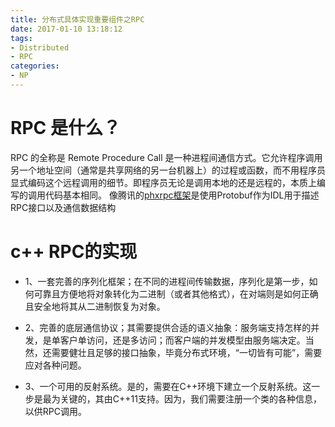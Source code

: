 ```yaml
---
title: 分布式具体实现重要组件之RPC
date: 2017-01-10 13:18:12
tags:
- Distributed 
- RPC
categories:
- NP
---
```


# RPC 是什么？ 
RPC 的全称是 Remote Procedure Call 是一种进程间通信方式。它允许程序调用另一个地址空间（通常是共享网络的另一台机器上）的过程或函数，而不用程序员显式编码这个远程调用的细节。即程序员无论是调用本地的还是远程的，本质上编写的调用代码基本相同。 像腾讯的[phxrpc框架](https://github.com/Tencent/phxrpc)是使用Protobuf作为IDL用于描述RPC接口以及通信数据结构


# c++ RPC的实现

- 1、一套完善的序列化框架；在不同的进程间传输数据，序列化是第一步，如何可靠且方便地将对象转化为二进制（或者其他格式），在对端则是如何正确且安全地将其从二进制恢复为对象。

- 2、完善的底层通信协议；其需要提供合适的语义抽象：服务端支持怎样的并发，是单客户单访问，还是多访问；而客户端的并发模型由服务端决定。当然，还需要健壮且足够的接口抽象，毕竟分布式环境，“一切皆有可能”，需要应对各种问题。

- 3、一个可用的反射系统。是的，需要在C++环境下建立一个反射系统。这一步是最为关键的，其由C++11支持。因为，我们需要注册一个类的各种信息，以供RPC调用。

